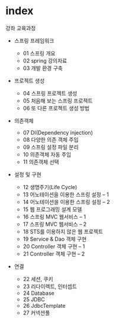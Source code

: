# index

강좌 교육과정

* 스프링 프레임워크
  - 01 스프링 개요	
  - 02 spring 강의자료		
  - 03 개발 환경 구축	

* 프로젝트 생성
  - 04 스프링 프로젝트 생성		
  - 05 처음해 보는 스프링 프로젝트		
  - 06 또 다른 프로젝트 생성 방법		

* 의존객체
  - 07 DI(Dependency injection)		
  - 08 다양한 의존 객체 주입	
  - 09 스프링 설정 파일 분리		
  - 10 의존객체 자동 주입		
  - 11 의존객체 선택		
 
* 설정 및 구현
  - 12 생명주기(Life Cycle)		
  - 13 어노테이션을 이용한 스프링 설정 – 1	
  - 14 어노테이션을 이용한 스프링 설정 – 2		
  - 15 웹 프로그래밍 설계 모델		
  - 16 스프링 MVC 웹서비스 – 1	
  - 17 스프링 MVC 웹서비스 – 2		
  - 18 STS를 이용하지 않은 웹 프로젝트		
  - 19 Service & Dao 객체 구현		
  - 20 Controller 객체 구현 – 1		
  - 21 Controller 객체 구현 – 2		
 
* 연결
  - 22 세션, 쿠키	
  - 23 리다이렉트, 인터셉트		
  - 24 Database		
  - 25 JDBC	
  - 26 JdbcTemplate	
  - 27 커넥션풀